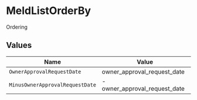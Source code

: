 # MeldListOrderBy

Ordering


## Values

| Name                            | Value                           |
| ------------------------------- | ------------------------------- |
| `OwnerApprovalRequestDate`      | owner_approval_request_date     |
| `MinusOwnerApprovalRequestDate` | -owner_approval_request_date    |